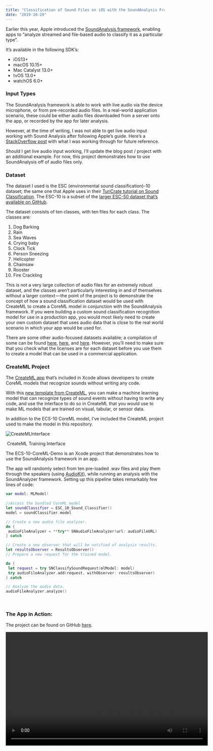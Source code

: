 ```yaml
---
title: "Classification of Sound Files on iOS with the SoundAnalysis Framework and ESC-10 CoreML Model"
date: "2019-10-29"
---
```


Earlier this year, Apple introduced the [SoundAnalysis framework](https://developer.apple.com/documentation/soundanalysis), enabling apps to “analyze streamed and file-based audio to classify it as a particular type”.

It’s available in the following SDK’s:

- iOS13+
- macOS 10.15+
- Mac Catalyst 13.0+
- tvOS 13.0+
- watchOS 6.0+

### **Input Types**

The SoundAnalysis framework is able to work with live audio via the device microphone, or from pre-recorded audio files. In a real-world application scenario, these could be either audio files downloaded from a server onto the app, or recorded by the app for later analysis.

However, at the time of writing, I was not able to get live audio input working with Sound Analysis after following Apple’s guide. Here’s a [StackOverflow post](https://stackoverflow.com/questions/58496448/error-updating-tree-format-when-using-ios-soundanalysis-framework?noredirect=1#comment103345155_58496448) with what I was working through for future reference.

Should I get live audio input working, I’ll update the blog post / project with an additional example. For now, this project demonstrates how to use SoundAnalysis off of audio files only.

###  **Dataset**

The dataset I used is the ESC (environmental sound classification)-10 dataset; the same one that Apple uses in their [TuriCrate tutorial on Sound Classification](https://apple.github.io/turicreate/docs/userguide/sound_classifier/). The ESC-10 is a subset of the [larger ESC-50 dataset that’s available on GitHub](https://github.com/karoldvl/ESC-50).

The dataset consists of ten classes, with ten files for each class. The classes are:

1. Dog Barking
2. Rain
3. Sea Waves
4. Crying baby
5. Clock Tick
6. Person Sneezing
7. Helicopter
8. Chainsaw
9. Rooster
10. Fire Crackling

This is not a very large collection of audio files for an extremely robust dataset, and the classes aren’t particularly interesting in and of themselves without a larger context — the point of the project is to demonstrate the concept of how a sound classification dataset would be used with CreateML to create a CoreML model in conjunction with the SoundAnalysis framework. If you were building a custom sound classification recognition model for use in a production app, you would most likely need to create your own custom dataset that uses audio data that is close to the real world scenario in which your app would be used for.

There are some other audio-focused datasets available; a compilation of some can be found [here](http://www.cs.tut.fi/~heittolt/datasets), [here](https://towardsdatascience.com/a-data-lakes-worth-of-audio-datasets-b45b88cd4ad), and [here](https://cassebook.github.io/ch06/index/). However, you’ll need to make sure that you check what the licenses are for each dataset before you use them to create a model that can be used in a commercial application.

###  **CreateML Project**

The [CreateML app](https://developer.apple.com/documentation/createml) that’s included in Xcode allows developers to create CoreML models that recognize sounds without writing any code.

With this [new template from CreateML](https://developer.apple.com/videos/play/wwdc2019/425/), you can make a machine learning model that can recognize types of sound events without having to write any code, and use the interface to do so in CreateML that you would use to make ML models that are trained on visual, tabular, or sensor data.

In addition to the ECS-10 CoreML model, I’ve included the CreateML project used to make the model in this repository.

![CreateMLInterface](/blog_assets/2019/CreateMLInterface.jpg)

​		CreateML Training Interface



The ECS-10-CoreML-Demo is an Xcode project that demonstrates how to use the SoundAnalysis framework in an app.

The app will randomly select from ten pre-loaded .wav files and play them through the speakers (using [AudioKit](http://audiokit.io/)), while running an analysis with the SoundAnalyzer framework. Setting up this pipeline takes remarkably few lines of code:

```swift
var model: MLModel!
    
//Access the bundled CoreML model
let soundClassifier = ESC_10_Sound_Classifier()
model = soundClassifier.model

// Create a new audio file analyzer.
do {
 audioFileAnalyzer = **try** SNAudioFileAnalyzer(url: audioFileURL)
} catch

// Create a new observer that will be notified of analysis results.
let resultsObserver = ResultsObserver()
// Prepare a new request for the trained model.

do {
 let request = try SNClassifySoundRequest(mlModel: model)
 try audioFileAnalyzer.add(request, withObserver: resultsObserver)
} catch

// Analyze the audio data.
audioFileAnalyzer.analyze()
```

&nbsp;

### **The App in Action:**

The project can be found on GitHub [here](https://github.com/narner/ESC10-CoreML).

<video autoplay controls width="640" height="360">
  <source src="/blog_assets/2019/ESC-10_CoreML_Model_Demo.mp4" type="video/mp4">
</video>
